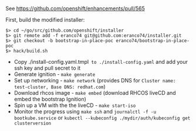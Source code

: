 See https://github.com/openshift/enhancements/pull/565

First, build the modified installer:

```
$> cd ~/go/src/github.com/openshift/installer
$> git remote add -f eranco74 git@github.com:eranco74/installer.git
$> git checkout -b bootstrap-in-place-poc eranco74/bootstrap-in-place-poc
$> hack/build.sh
```

- Copy ./install-config.yaml.tmpl` to ./install-config.yaml` and add your ssh key and pull secret to it
- Generate ignition - `make generate`
- Set up networking - `make network` (provides DNS for `Cluster name: test-cluster, Base DNS: redhat.com`)
- Download rhcos image - `make embed` (download RHCOS liveCD and embed the bootstrap Ignition)
- Spin up a VM with the the liveCD - `make start-iso`
- Monitor the progress using `make ssh` and `journalctl -f -u bootkube.service` or `kubectl --kubeconfig ./mydir/auth/kubeconfig get clusterversion`
